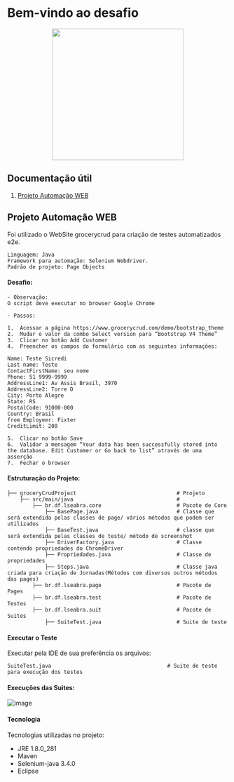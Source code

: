 # Bem-vindo ao desafio

<div align="center">
  <img src="https://www.sicredi.com.br/static/assets/novo/logo-cor.svg" width="300px"/>
</div>


## Documentação útil

1. [Projeto Automação WEB](https://github.com/LuisFelipeSeabra/prova_sicredi/tree/master/groceryCrudProject)



## Projeto Automação WEB
Foi utilizado o WebSite grocerycrud para criação de testes automatizados e2e.
```
Linguagem: Java
Framework para automação: Selenium Webdriver.
Padrão de projeto: Page Objects
```

#### Desafio:
```
- Observação:
O script deve executar no browser Google Chrome

- Passos:

1.	Acessar a página https://www.grocerycrud.com/demo/bootstrap_theme
2.	Mudar o valor da combo Select version para “Bootstrap V4 Theme”
3.	Clicar no botão Add Customer
4.	Preencher os campos do formulário com as seguintes informações:

Name: Teste Sicredi
Last name: Teste
ContactFirstName: seu nome
Phone: 51 9999-9999
AddressLine1: Av Assis Brasil, 3970
AddressLine2: Torre D
City: Porto Alegre
State: RS
PostalCode: 91000-000
Country: Brasil
from Employeer: Fixter
CreditLimit: 200

5.	Clicar no botão Save
6.	Validar a mensagem “Your data has been successfully stored into the database. Edit Customer or Go back to list” através de uma asserção
7.	Fechar o browser
```



#### Estruturação do Projeto:
```
├── groceryCrudProject                                # Projeto                                                                                          
    ├── src/main/java                                 #                                                                                                         
        ├── br.df.lseabra.core                        # Pacote de Core                                                                                        
            ├── BasePage.java                         # Classe que será extendida pelas classes de page/ vários métodos que podem ser utilizados
            ├── BaseTest.java                         # classe que será extendida pelas classes de teste/ método de screenshot
            ├── DriverFactory.java                    # Classe contendo propriedades do ChromeDriver
            ├── Propriedades.java                     # Classe de propriedades
            ├── Steps.java                            # Classe java criada para criação de Jornadas(Métodos com diversos outros métodos das pages)
        ├── br.df.lseabra.page                        # Pacote de Pages
        ├── br.df.lseabra.test                        # Pacote de Testes
        ├── br.df.lseabra.suit                        # Pacote de Suites
            ├── SuiteTest.java                        # Suite de teste 
```

#### Executar o Teste
Executar pela IDE de sua preferência os arquivos: 
```
SuiteTest.java                                     # Suite de teste para execução dos testes
```

#### Execuções das Suites:
![image](https://user-images.githubusercontent.com/49051123/116837768-217fb000-aba2-11eb-847b-e5150b60305e.png)


#### Tecnologia

Tecnologias utilizadas no projeto:
  * JRE 1.8.0_281
  * Maven
  * Selenium-java 3.4.0
  * Eclipse


